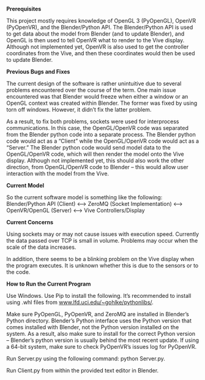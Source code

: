 **Prerequisites**

This project mostly requires knowledge of OpenGL 3 (PyOpenGL), OpenVR (PyOpenVR), and the Blender/Python API. The Blender/Python API is used to get data about the model from Blender (and to update Blender), and OpenGL is then used to tell OpenVR what to render to the Vive display. Although not implemented yet, OpenVR is also used to get the controller coordinates from the Vive, and then these coordinates would then be used to update Blender.

**Previous Bugs and Fixes**

The current design of the software is rather unintuitive due to several problems encountered over the course of the term. One main issue encountered was that Blender would freeze when either a window or an OpenGL context was created within Blender. The former was fixed by using torn off windows. However, it didn’t fix the latter problem. 

As a result, to fix both problems, sockets were used for interprocess communications. In this case, the OpenGL/OpenVR code was separated from the Blender python code into a separate process. The Blender python code would act as a “Client” while the OpenGL/OpenVR code would act as a “Server.” The Blender python code would send model data to the OpenGL/OpenVR code, which will then render the model onto the Vive display. Although not implemented yet, this should also work the other direction, from OpenGL/OpenVR code to Blender – this would allow user interaction with the model from the Vive.

**Current Model**

So the current software model is something like the following:
Blender/Python API (Client)      <-->    ZeroMQ (Socket Implementation)       <-->      OpenVR/OpenGL (Server)      <-->                                                 Vive Controllers/Display

**Current Concerns**

Using sockets may or may not cause issues with execution speed. Currently the data passed over TCP is small in volume. Problems may occur when the scale of the data increases. 

In addition, there seems to be a blinking problem on the Vive display when the program executes. It is unknown whether this is due to the sensors or to the code.

**How to Run the Current Program**

Use Windows. Use Pip to install the following. It’s recommended to install using .whl files from www.lfd.uci.edu/~gohlke/pythonlibs/. 

Make sure PyOpenGL, PyOpenVR, and ZeroMQ are installed in Blender’s Python directory. Blender’s Python interface uses the Python version that comes installed with Blender, not the Python version installed on the system. As a result, also make sure to install for the correct Python version – Blender’s python version is usually behind the most recent update. If using a 64-bit system, make sure to check PyOpenVR’s issues log for PyOpenVR.

Run Server.py using the following command: python Server.py.

Run Client.py from within the provided text editor in Blender.
